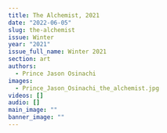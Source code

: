 ```yaml
---
title: The Alchemist, 2021
date: "2022-06-05"
slug: the-alchemist
issue: Winter
year: "2021"
issue_full_name: Winter 2021
section: art
authors:
  - Prince Jason Osinachi
images:
  - Prince_Jason_Osinachi_the_alchemist.jpg
videos: []
audio: []
main_image: ""
banner_image: ""
---
```

